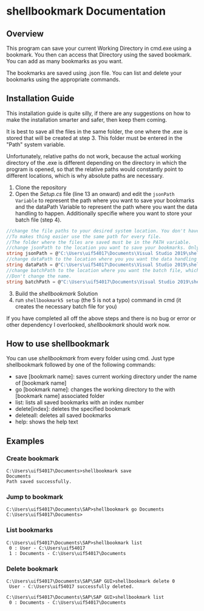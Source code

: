 # shellbookmark Documentation

## Overview

This program can save your current Working Directory in cmd.exe using a bookmark. You then can access that Directory using the saved bookmark. You can add as many bookmarks as you want.

The bookmarks are saved using .json file. You can list and delete your bookmarks using the appropriate commands.

## Installation Guide

This installation guide is quite silly, if there are any suggestions on how to make the installation smarter and safer, then keep them coming.

It is best to save all the files in the same folder, the one where the .exe is stored that will be created at step 3. This folder must be entered in the "Path" system variable.

Unfortunately, relative paths do not work, because the actual working directory of the .exe is different depending on the directory in which the program is opened, so that the relative paths would constantly point to different locations, which is why absolute paths are necessary.

1. Clone the repository
2. Open the _Setup.cs_ file (line 13 an onward) and edit the `jsonPath Variable` to represent the path where you want to save your bookmarks and the dataPath Variable to represent the path where you want the data handling to happen. Additionally specifie where you want to store your batch file (step 4).

```c#
//change the file paths to your desired system location. You don't have to change the file names.
//To makes thing easier use the same path for every file. 
//The folder where the files are saved must be in the PATH variable.
//change jsonPath to the location you want to save your bookmarks. Only absolute paths work.
string jsonPath = @"C:\Users\uif54017\Documents\Visual Studio 2019\shellbookmark5\shellbookmark5\bin\Debug\net5.0\shellbookmarkData.json";
//change dataPath to the location where you you want the data handling to happen. Only absolute paths work.
string dataPath = @"C:\Users\uif54017\Documents\Visual Studio 2019\shellbookmark5\shellbookmark5\bin\Debug\net5.0\shellbookmarkBatchData.txt";
//change batchPath to the location where you want the batch file, which handles the exection, to be saved.
//Don't change the name.
string batchPath = @"C:\Users\uif54017\Documents\Visual Studio 2019\shellbookmark5\shellbookmark5\bin\Debug\net5.0\shellbookmark.bat";
```

3. Build the _shellbookmark_ Solution
4. run `shellbookmark5 setup` (the 5 is not a typo) command in cmd (it creates the necessary batch file for you)

If you have completed all off the above steps and there is no bug or error or other dependency I overlooked, _shellbookmark_ should work now.

## How to use shellbookmark

You can use _shellbookmark_ from every folder using cmd. Just type shellbookmark followed by one of the following commands:

- save [bookmark name]: saves current working directory under the name of [bookmark name]
- go [bookmark name]: changes the working directory to the with [bookmark name] associated folder
- list: lists all saved bookmarks with an index number
- delete[index]: deletes the specified bookmark
- deleteall: deletes all saved bookmarks
- help: shows the help text

## Examples

### Create bookmark

```
C:\Users\uif54017\Documents>shellbookmark save 
Documents
Path saved successfully.
```

### Jump to bookmark

```
C:\Users\uif54017\Documents\SAP>shellbookmark go Documents
C:\Users\uif54017\Documents>
```

### List bookmarks

```
C:\Users\uif54017\Documents\SAP>shellbookmark list       
 0 : User - C:\Users\uif54017
 1 : Documents - C:\Users\uif54017\Documents 
```

### Delete bookmark

```
C:\Users\uif54017\Documents\SAP\SAP GUI>shellbookmark delete 0
 User - C:\Users\uif54017 successfully deleted.

C:\Users\uif54017\Documents\SAP\SAP GUI>shellbookmark list
 0 : Documents - C:\Users\uif54017\Documents  
```
